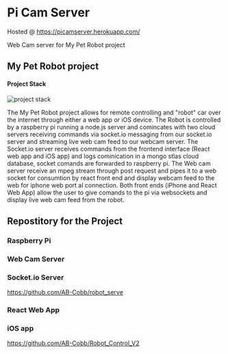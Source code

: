 # Pi Cam Server
Hosted @ https://picamserver.herokuapp.com/

Web Cam server for My Pet Robot project

## My Pet Robot project
#### Project Stack
![project stack](https://ab-cobb.github.io/assests/project_stack.png)

The My Pet Robot project allows for remote controlling and "robot" car over the internet through either a web app or iOS device. The Robot is controlled by a raspberry pi running a node.js server and comincates with two cloud servers receiving commands via socket.io messaging from our socket.io server and streaming live web cam feed to our webcam server. The Socket.io server receives commands from the frontend interface (React web app and iOS app) and logs cominication in a mongo stlas cloud database, socket comands are forwarded to raspberry pi. The Web cam server receive an mpeg stream through post request and pipes it to a web socket for consumtion by react front end and display webcam feed to the web for iphone web port al connection. Both front ends (iPhone and React Web App) allow the user to give comands to the pi via websockets and display live web cam feed from the robot.

## Repostitory for the Project
### Raspberry Pi

### Web Cam Server

### Socket.io Server
https://github.com/AB-Cobb/robot_serve
### React Web App

### iOS app
https://github.com/AB-Cobb/Robot_Control_V2
